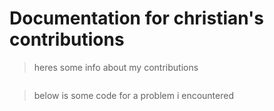 # Documentation for christian's contributions

> heres some info about my contributions 


```js
```

> below is some code for a problem i encountered
